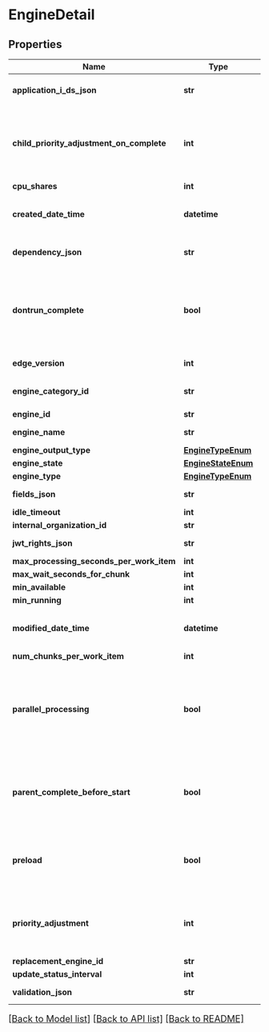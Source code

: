 # EngineDetail

## Properties
Name | Type | Description | Notes
------------ | ------------- | ------------- | -------------
**application_i_ds_json** | **str** | JSON Data for application_id | [optional] 
**child_priority_adjustment_on_complete** | **int** | When this task completes, adjust the priority of child tasks by this value | [optional] 
**cpu_shares** | **int** |  | [optional] 
**created_date_time** | **datetime** | This is the datetime the core was created | [optional] 
**dependency_json** | **str** | JSON Data for dependency | [optional] 
**dontrun_complete** | **bool** | If true, do not run this engine.  Complete as soon as possible and do not assign work. | [optional] 
**edge_version** | **int** | edge version of the engine | [optional] 
**engine_category_id** | **str** | The UUID of the Engine Category | [optional] 
**engine_id** | **str** |  | [optional] 
**engine_name** | **str** | Name of the Engine | [optional] 
**engine_output_type** | [**EngineTypeEnum**](EngineTypeEnum.md) |  | [optional] 
**engine_state** | [**EngineStateEnum**](EngineStateEnum.md) |  | [optional] 
**engine_type** | [**EngineTypeEnum**](EngineTypeEnum.md) |  | [optional] 
**fields_json** | **str** | JSON Data for fields | [optional] 
**idle_timeout** | **int** |  | [optional] 
**internal_organization_id** | **str** |  | [optional] 
**jwt_rights_json** | **str** | JSON Data for jwt_rights | [optional] 
**max_processing_seconds_per_work_item** | **int** |  | [optional] 
**max_wait_seconds_for_chunk** | **int** |  | [optional] 
**min_available** | **int** |  | [optional] 
**min_running** | **int** |  | [optional] 
**modified_date_time** | **datetime** | This is the datetime the core was last modified. | [optional] 
**num_chunks_per_work_item** | **int** |  | [optional] 
**parallel_processing** | **bool** | If true, the engine can handle multiple instances working against the same chunk task. | [optional] 
**parent_complete_before_start** | **bool** | If true, the engine waits for the parent(s) to be complete before starting | [optional] 
**preload** | **bool** | If it is &#x60;true&#x60;, that means the engine need to pull docker image to local | [optional] 
**priority_adjustment** | **int** | On new tasks with this engine, add this value to the priority of that task | [optional] 
**replacement_engine_id** | **str** |  | [optional] 
**update_status_interval** | **int** |  | [optional] 
**validation_json** | **str** | JSON Data for validation | [optional] 

[[Back to Model list]](../README.md#documentation-for-models) [[Back to API list]](../README.md#documentation-for-api-endpoints) [[Back to README]](../README.md)

<style>
     p, ul, ol, li { font-size: 18px !important;}
</style>


